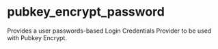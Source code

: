 pubkey_encrypt_password
=======================

Provides a user passwords-based Login Credentials Provider to be used with Pubkey Encrypt.
